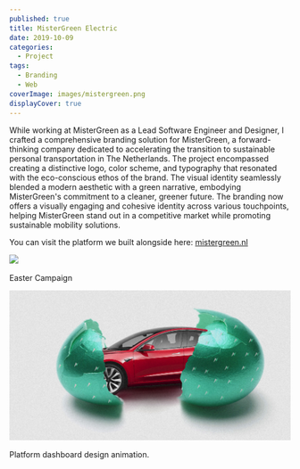 ```yaml
---
published: true
title: MisterGreen Electric
date: 2019-10-09
categories:
  - Project
tags:
  - Branding
  - Web
coverImage: images/mistergreen.png
displayCover: true
---
```


While working at MisterGreen as a Lead Software Engineer and Designer, I crafted a comprehensive branding solution for MisterGreen, a forward-thinking company dedicated to accelerating the transition to sustainable personal transportation in The Netherlands. The project encompassed creating a distinctive logo, color scheme, and typography that resonated with the eco-conscious ethos of the brand. The visual identity seamlessly blended a modern aesthetic with a green narrative, embodying MisterGreen's commitment to a cleaner, greener future. The branding now offers a visually engaging and cohesive identity across various touchpoints, helping MisterGreen stand out in a competitive market while promoting sustainable mobility solutions.

You can visit the platform we built alongside here: [mistergreen.nl](https://mistergreen.nl)

![](./images/mistergreen-branding.png)

Easter Campaign

![](./images/campaign-easter-egg.jpg)

Platform dashboard design animation.
